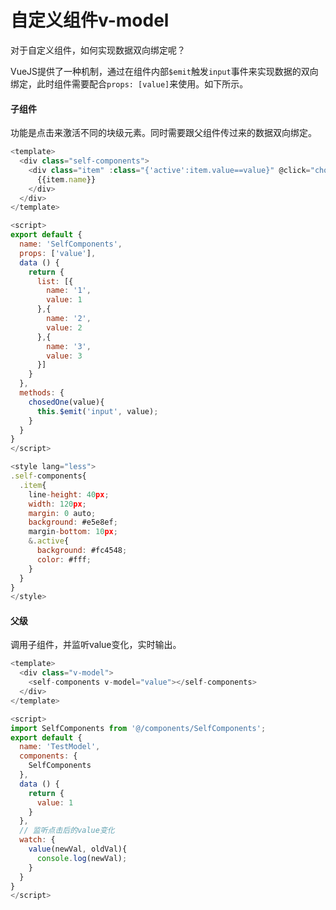 # 自定义组件v-model

对于自定义组件，如何实现数据双向绑定呢？

VueJS提供了一种机制，通过在组件内部`$emit`触发`input`事件来实现数据的双向绑定，此时组件需要配合`props: [value]`来使用。如下所示。

#### 子组件

功能是点击来激活不同的块级元素。同时需要跟父组件传过来的数据双向绑定。

```js
<template>
  <div class="self-components">
    <div class="item" :class="{'active':item.value==value}" @click="chosedOne(item.value)" :key="item.value" v-for="item in list">
      {{item.name}}
    </div>
  </div>
</template>

<script>
export default {
  name: 'SelfComponents',
  props: ['value'],
  data () {
    return {
      list: [{
        name: '1',
        value: 1
      },{
        name: '2',
        value: 2
      },{
        name: '3',
        value: 3
      }]
    }
  },
  methods: {
    chosedOne(value){
      this.$emit('input', value);
    }
  }
}
</script>

<style lang="less">
.self-components{
  .item{
    line-height: 40px;
    width: 120px;
    margin: 0 auto;
    background: #e5e8ef;
    margin-bottom: 10px;
    &.active{
      background: #fc4548;
      color: #fff;
    }
  }
}
</style>
```

#### 父级

调用子组件，并监听value变化，实时输出。

```js
<template>
  <div class="v-model">
    <self-components v-model="value"></self-components>
  </div>
</template>

<script>
import SelfComponents from '@/components/SelfComponents';
export default {
  name: 'TestModel',
  components: {
    SelfComponents
  },
  data () {
    return {
      value: 1
    }
  },
  // 监听点击后的value变化
  watch: {
    value(newVal, oldVal){
      console.log(newVal);
    }
  }
}
</script>
```



